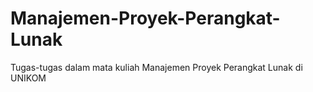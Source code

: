 # Manajemen-Proyek-Perangkat-Lunak
Tugas-tugas dalam mata kuliah Manajemen Proyek Perangkat Lunak di UNIKOM 

